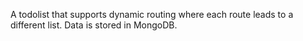 A todolist that supports dynamic routing where each route leads to a different list. Data is stored in MongoDB.
